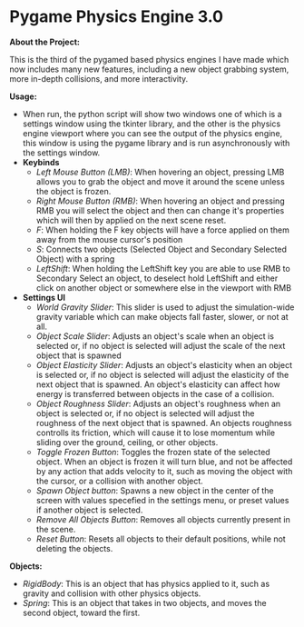 # Pygame Physics Engine 3.0

**About the Project:**

This is the third of the pygamed based physics engines I have made which now includes many new features, including a new object grabbing system, more in-depth collisions, and more interactivity.

**Usage:**

- When run, the python script will show two windows one of which is a settings window using the tkinter library, and the other is the physics engine viewport where you can see the output of the physics engine, this window is using the pygame library and is run asynchronously with the settings window.
- **Keybinds**
    - *Left Mouse Button (LMB)*: When hovering an object, pressing LMB allows you to grab the object and move it around the scene unless the object is frozen.
    - *Right Mouse Button (RMB)*: When hovering an object and pressing RMB you will select the object and then can change it's properties which will then by applied on the next scene reset.
    - *F*: When holding the F key objects will have a force applied on them away from the mouse cursor's position
    - *S*: Connects two objects (Selected Object and Secondary Selected Object) with a spring
    - *LeftShift*: When holding the LeftShift key you are able to use RMB to Secondary Select an object, to deselect hold LeftShift and either click on another object or somewhere else in the viewport with RMB
- **Settings UI**
    - *World Gravity Slider*: This slider is used to adjust the simulation-wide gravity variable which can make objects fall faster, slower, or not at all.
    - *Object Scale Slider*: Adjusts an object's scale when an object is selected or, if no object is selected will adjust the scale of the next object that is spawned
    - *Object Elasticity Slider*: Adjusts an object's elasticity when an object is selected or, if no object is selected will adjust the elasticity of the next object that is spawned. An object's elasticity can affect how energy is transferred between objects in the case of a collision.
    - *Object Roughness Slider*: Adjusts an object's roughness when an object is selected or, if no object is selected will adjust the roughness of the next object that is spawned. An objects roughness controlls its friction, which will cause it to lose momentum while sliding over the ground, ceiling, or other objects.
    - *Toggle Frozen Button*: Toggles the frozen state of the selected object. When an object is frozen it will turn blue, and not be affected by any action that adds velocity to it, such as moving the object with the cursor, or a collision with another object.
    - *Spawn Object button*: Spawns a new object in the center of the screen with values specefied in the settings menu, or preset values if another object is selected.
    - *Remove All Objects Button*: Removes all objects currently present in the scene.
    - *Reset Button*: Resets all objects to their default positions, while not deleting the objects.


**Objects:**
- *RigidBody*: This is an object that has physics applied to it, such as gravity and collision with other physics objects.
- *Spring*: This is an object that takes in two objects, and moves the second object, toward the first.